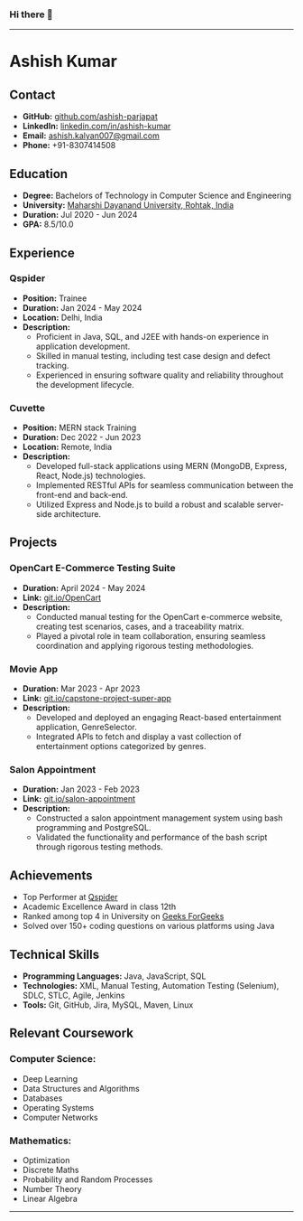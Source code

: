 ### Hi there 👋




---

# Ashish Kumar

## Contact
- **GitHub:** [github.com/ashish-parjapat](https://github.com/ashish-parjapat)
- **LinkedIn:** [linkedin.com/in/ashish-kumar](https://linkedin.com/in//ashish-kumar-6a2a0419b/)
- **Email:** ashish.kalyan007@gmail.com
- **Phone:** +91-8307414508


## Education
- **Degree:** Bachelors of Technology in Computer Science and Engineering
- **University:** [Maharshi Dayanand University, Rohtak, India](https://www.mdu.ac.in/)
- **Duration:** Jul 2020 - Jun 2024
- **GPA:** 8.5/10.0

## Experience
### Qspider
- **Position:** Trainee
- **Duration:** Jan 2024 - May 2024
- **Location:** Delhi, India
- **Description:**
  - Proficient in Java, SQL, and J2EE with hands-on experience in application development.
  - Skilled in manual testing, including test case design and defect tracking.
  - Experienced in ensuring software quality and reliability throughout the development lifecycle.

### Cuvette
- **Position:** MERN stack Training
- **Duration:** Dec 2022 - Jun 2023
- **Location:** Remote, India
- **Description:**
  - Developed full-stack applications using MERN (MongoDB, Express, React, Node.js) technologies.
  - Implemented RESTful APIs for seamless communication between the front-end and back-end.
  - Utilized Express and Node.js to build a robust and scalable server-side architecture.

## Projects
### OpenCart E-Commerce Testing Suite
- **Duration:** April 2024 - May 2024
- **Link:** [git.io/OpenCart](https://github.com/ashish-parjapat/OpenCart-TestCases)
- **Description:**
  - Conducted manual testing for the OpenCart e-commerce website, creating test scenarios, cases, and a traceability matrix.
  - Played a pivotal role in team collaboration, ensuring seamless coordination and applying rigorous testing methodologies.
  
### Movie App
- **Duration:** Mar 2023 - Apr 2023
- **Link:** [git.io/capstone-project-super-app](https://github.com/ashish-parjapat/capstone-project-super-app)
- **Description:**
  - Developed and deployed an engaging React-based entertainment application, GenreSelector.
  - Integrated APIs to fetch and display a vast collection of entertainment options categorized by genres.
  
### Salon Appointment
- **Duration:** Jan 2023 - Feb 2023
- **Link:** [git.io/salon-appointment](https://github.com/ashish-parjapat/salon-appointment)
- **Description:**
  - Constructed a salon appointment management system using bash programming and PostgreSQL.
  - Validated the functionality and performance of the bash script through rigorous testing methods.

## Achievements
- Top Performer at [Qspider](https://www.qspiders.com/)
- Academic Excellence Award in class 12th
- Ranked among top 4 in University on [Geeks ForGeeks](https://www.geeksforgeeks.org/user/ashishkumar591/)
- Solved over 150+ coding questions on various platforms using Java

## Technical Skills
- **Programming Languages:** Java, JavaScript, SQL
- **Technologies:** XML, Manual Testing, Automation Testing (Selenium), SDLC, STLC, Agile, Jenkins
- **Tools:** Git, GitHub, Jira, MySQL, Maven, Linux

## Relevant Coursework
### Computer Science:
- Deep Learning
- Data Structures and Algorithms
- Databases
- Operating Systems
- Computer Networks

### Mathematics:
- Optimization
- Discrete Maths
- Probability and Random Processes
- Number Theory
- Linear Algebra

---


